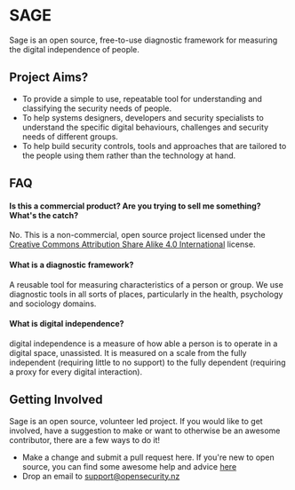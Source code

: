 # SAGE 

Sage is an open source, free-to-use diagnostic framework for measuring the digital independence of people.

## Project Aims?

* To provide a simple to use, repeatable tool for understanding and classifying the security needs of people.
* To help systems designers, developers and security specialists to understand the specific digital behaviours, challenges and security needs of different groups.
* To help build security controls, tools and approaches that are tailored to the people using them rather than the technology at hand.

## FAQ

#### Is this a commercial product? Are you trying to sell me something? What's the catch?

No. This is a non-commercial, open source project licensed under the [Creative Commons Attribution Share Alike 4.0 International](https://github.com/open-security-nz/sage/blob/master/license.md) license.

#### What is a diagnostic framework?

A reusable tool for measuring characteristics of a person or group. We use diagnostic tools in all sorts of places, particularly in the health, psychology and sociology domains.

#### What is digital independence?

digital independence is a measure of how able a person is to operate in a digital space, unassisted. It is measured on a scale from the fully independent (requiring little to no support) to the fully dependent (requiring a proxy for every digital interaction).


## Getting Involved

Sage is an open source, volunteer led project. If you would like to get involved, have a suggestion to make or want to otherwise be an awesome contributor, there are a few ways to do it!

* Make a change and submit a pull request here. If you're new to open source, you can find some awesome help and advice [here](https://www.firsttimersonly.com/)
* Drop an email to support@opensecurity.nz


